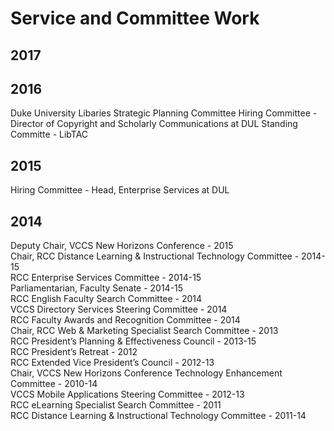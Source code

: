 # Service and Committee Work
## 2017

## 2016
Duke University Libaries Strategic Planning Committee
Hiring Committee - Director of Copyright and Scholarly Communications at DUL
Standing Committe - LibTAC
## 2015
Hiring Committee - Head, Enterprise Services at DUL

## 2014
<article>Deputy Chair, VCCS New Horizons Conference - 2015<br />
 Chair, RCC Distance Learning &amp; Instructional Technology Committee - 2014-15<br />
 RCC Enterprise Services Committee - 2014-15<br />
 Parliamentarian, Faculty Senate - 2014-15<br />
 RCC English Faculty Search Committee - 2014<br />
 VCCS Directory Services Steering Committee - 2014<br />
 RCC Faculty Awards and Recognition Committee - 2014<br />
 Chair, RCC Web &amp; Marketing Specialist Search Committee - 2013<br />
 RCC President’s Planning &amp; Effectiveness Council - 2013-15<br />
 RCC President’s Retreat - 2012<br />
 RCC Extended Vice President’s Council - 2012-13<br />
 Chair, VCCS New Horizons Conference Technology Enhancement Committee - 2010-14<br />
 VCCS Mobile Applications Steering Committee - 2012-13<br />
 RCC eLearning Specialist Search Committee - 2011<br />
 RCC Distance Learning &amp; Instructional Technology Committee - 2011-14</article>
<p class="clear"> </p>
</section>